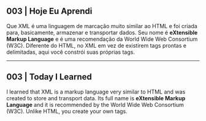 ## 003 | Hoje Eu Aprendi
Que XML é uma linguagem de marcação muito similar ao HTML e foi criada para, basicamente, armazenar e transportar dados. Seu nome é  **eXtensible Markup Language** e é uma recomendação da World Wide Web Consortium (W3C). Diferente do HTML, no XML em vez de existirem tags prontas e delimitadas, aqui você constrói suas próprias tags.

---
## 003 | Today I Learned
I learned that XML is a markup language very similar to HTML and was created to store and transport data. Its full name is **eXtensible Markup Language** and it is recommended by the World Wide Web Consortium (W3C). Unlike HTML, you create your own tags.